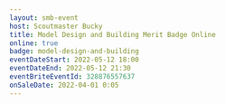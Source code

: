 ```yaml
---
layout: smb-event
host: Scoutmaster Bucky
title: Model Design and Building Merit Badge Online
online: true
badge: model-design-and-building
eventDateStart: 2022-05-12 18:00
eventDateEnd: 2022-05-12 21:30
eventBriteEventId: 328876557637
onSaleDate: 2022-04-01 0:05
---
```

